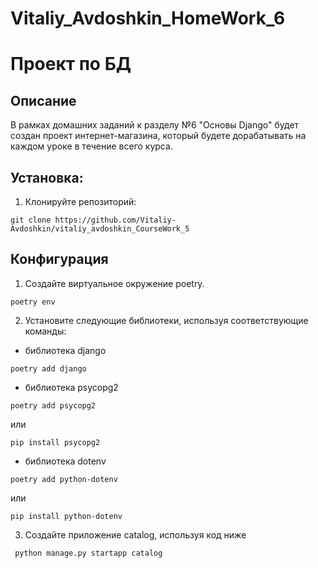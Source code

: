# Vitaliy_Avdoshkin_HomeWork_6

# Проект по БД

## Описание

В рамках домашних заданий к разделу №6 "Основы Django" будет создан проект
интернет-магазина, который будете дорабатывать на каждом уроке
в течение всего курса.

## Установка:

1. Клонируйте репозиторий:

```
git clone https://github.com/Vitaliy-Avdoshkin/vitaliy_avdoshkin_CourseWork_5
```
## Конфигурация
1. Создайте виртуальное окружение poetry.

```
poetry env
```

2. Установите следующие библиотеки, используя соответствующие команды:
 - библиотека django
```commandline
poetry add django
```
- библиотека psycopg2
```commandline
poetry add psycopg2
```
или
```
pip install psycopg2
```
- библиотека dotenv
```commandline
poetry add python-dotenv
```
или
```
pip install python-dotenv
```
3. Создайте приложение catalog, используя код ниже
```commandline
 python manage.py startapp catalog
```

